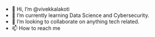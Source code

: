 - 👋 Hi, I’m @vivekkalakoti
- 🌱 I’m currently learning Data Science and Cybersecurity.
- 💞️ I’m looking to collaborate on anything tech related.
- 📫 How to reach me 

<!---
vivekkalakoti/vivekkalakoti is a ✨ special ✨ repository because its `README.md` (this file) appears on your GitHub profile.
You can click the Preview link to take a look at your changes.

